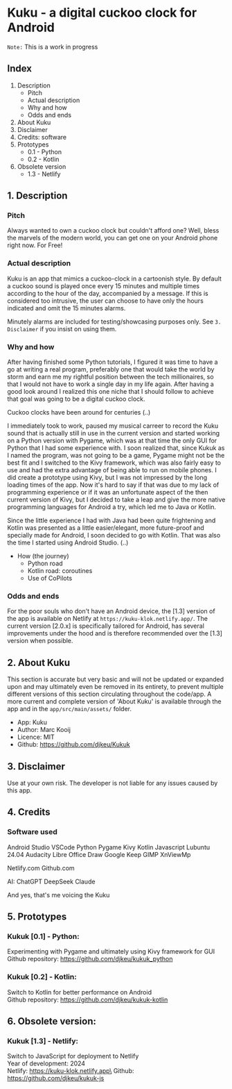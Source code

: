 # Kuku - a digital cuckoo clock for Android

`Note:` This is a work in progress


## Index
1. Description
    - Pitch
    - Actual description
    - Why and how
    - Odds and ends
2. About Kuku
3. Disclaimer
4. Credits: software
5. Prototypes
    - 0.1 - Python
    - 0.2 - Kotlin 
6. Obsolete version
    - 1.3 - Netlify


## 1. Description
### Pitch
Always wanted to own a cuckoo clock but couldn't afford one?
Well, bless the marvels of the modern world, you can get one on your Android phone right now. For Free!

### Actual description
Kuku is an app that mimics a cuckoo-clock in a cartoonish style. By default a cuckoo sound is played once every 15 minutes and multiple times according to the hour of the day, accompanied by a message. If this is considered too intrusive, the user can choose to have only the hours indicated and omit the 15 minutes alarms.

Minutely alarms are included for testing/showcasing purposes only. See `3. Disclaimer` if you insist on using them.

### Why and how
After having finished some Python tutorials, I figured it was time to have a go at writing a real program, preferably one that would take the world by storm and earn me my rightful position between the tech millionaires, so that I would not have to work a single day in my life again. After having a good look around I realized this one niche that I should follow to achieve that goal was going to be a digital cuckoo clock.

Cuckoo clocks have been around for centuries
(..)

I immediately took to work, paused my musical carreer to record the Kuku sound that is actually still in use in the current version and started working on a Python version with Pygame, which was at that time the only GUI for Python that I had some experience with. I soon realized that, since Kukuk as I named the program, was not going to be a game, Pygame might not be the best fit and I switched to the Kivy framework, which was also fairly easy to use and had the extra advantage of being able to run on mobile phones. I did create a prototype using Kivy, but I was not impressed by the long loading times of the app. Now it's hard to say if that was due to my lack of programming experience or if it was an unfortunate aspect of the then current version of Kivy, but I decided to take a leap and give the more native programming languages for Android a try, which led me to Java or Kotlin.

Since the little experience I had with Java had been quite frightening and Kotlin was presented as a little easier/elegant, more future-proof and specially made for Android, I soon decided to go with Kotlin. That was also the time I started using Android Studio.
(..)


- How (the journey)
    - Python road
    - Kotlin road: coroutines
    - Use of CoPilots

### Odds and ends
For the poor souls who don't have an Android device, the [1.3] version of the app is available on Netlify at `https://kuku-klok.netlify.app/`. The current version [2.0.x] is specifically tailored for Android, has several improvements under the hood and is therefore recommended over the [1.3] version when possible.


## 2. About Kuku
This section is accurate but very basic and will not be updated or expanded upon and may ultimately even be removed in its entirety, to prevent multiple different versions of this section circulating throughout the code/app. A more current and complete version of 'About Kuku' is available through the app and in the `app/src/main/assets/` folder.
- App: Kuku
- Author: Marc Kooij
- Licence: MIT
- Github: https://github.com/djkeu/Kukuk


## 3. Disclaimer
Use at your own risk. The developer is not liable for any issues caused by this app.


## 4. Credits
### Software used
Android Studio
VSCode
Python
Pygame
Kivy
Kotlin
Javascript
Lubuntu 24.04
Audacity
Libre Office Draw
Google Keep
GIMP
XnViewMp

Netlify.com
Github.com

AI:
ChatGPT
DeepSeek
Claude

And yes, that's me voicing the Kuku

## 5. Prototypes
### Kukuk [0.1] - Python:
Experimenting with Pygame and ultimately using Kivy framework for GUI\
Github repository: https://github.com/djkeu/kukuk_python

### Kukuk [0.2] - Kotlin:
Switch to Kotlin for better performance on Android\
Github repository: https://github.com/djkeu/kukuk-kotlin


## 6. Obsolete version:
### Kukuk [1.3] - Netlify:
Switch to JavaScript for deployment to Netlify\
Year of development: 2024\
Netlify: https://kuku-klok.netlify.app\
Github: https://github.com/djkeu/kukuk-js
